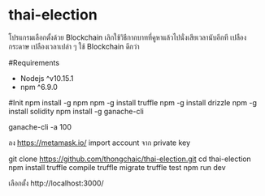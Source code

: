 # thai-election
โปรแกรมเลือกตั้งด้วย Blockchain
เลิกใช้วิธีกากบาทที่คูหาแล้วไปนั่งเสียเวลานับอีกที เปลืองกระดาษ เปลืองเวลาเปล่า ๆ 
ใช้ Blockchain ดีกว่า 

#Requirements
  - Nodejs ^v10.15.1 
  - npm ^6.9.0
  
#Init 
npm install -g npm
npm -g install truffle
npm -g install drizzle
npm -g install solidity
npm install -g ganache-cli

ganache-cli -a 100

ลง https://metamask.io/
import account จาก private key 

git clone https://github.com/thongchaic/thai-election.git
cd thai-election 
npm install
truffle compile
truffle migrate
truffle test
npm run dev

เลือกตั้ง
http://localhost:3000/ 


